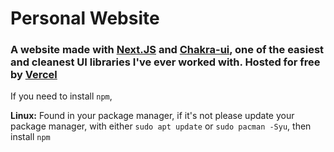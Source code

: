 # Personal Website
### A website made with <a href="https://nextjs.org/docs/getting-started">Next.JS</a> and <a href="https://chakra-ui.com/docs/getting-started">Chakra-ui</a>, one of the easiest and cleanest UI libraries I've ever worked with. Hosted for free by <a href="https://vercel.com/home?utm_source=next-site&utm_medium=banner&utm_campaign=next-website">Vercel</a>

If you need to install `npm`,

**Linux:** Found in your package manager, if it's not please update your package manager, with either `sudo apt update` or `sudo pacman -Syu`, then install `npm`
